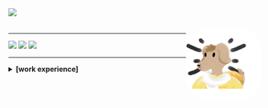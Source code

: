<div>
  <a href="https://github.com/chani0520">
  <img height="180em" src="https://github-readme-stats.vercel.app/api?username=chani0520&show_icons=true&theme=moltack&include_all_commits=true&count_private=true"/>
<!--   <img height="180em" src="https://github-readme-stats.vercel.app/api/top-langs/?username=chani0520&layout=compact&langs_count=7&theme=dark"/> -->
</div>

<div style="display: inline_block"><br>
  <img align="right" alt="Rafa-pic" height="150" style="border-radius:50px;" src="./img/boripic.png">
</div>

<hr />

<div> 
  <a href="https://www.youtube.com/channel/UCkskqwtod2vp2UzgBs_aQIg" target="_blank"><img src="https://img.shields.io/badge/YouTube-FF0000?style=for-the-badge&logo=youtube&logoColor=white" target="_blank"></a>
  <a href="https://instagram.com/bori_160610" target="_blank"><img src="https://img.shields.io/badge/-Instagram-%23E4405F?style=for-the-badge&logo=instagram&logoColor=white" target="_blank"></a>
  <a href = "mailto:kimchan0765@gmail.com"><img src="https://img.shields.io/badge/-Gmail-%23333?style=for-the-badge&logo=gmail&logoColor=white" target="_blank"></a>
<!--   ![Snake animation](https://github.com/chani0520/chani0520/blob/output/github-contribution-grid-snake.svg) -->
</div>
<!-- ref : https://www.youtube.com/watch?v=TsaLQAetPLU&list=WL&index=20&t=1093s -->

<hr />

<details>
    <summary> <strong> [work experience] </strong> </summary>

  - 2019.08.01 ~ 2021.09.30 shinhan card billing system SM
  
  - 2021.12.01 ~ 2021.09.31 make app with my colleague

  - 2022.10.01 ~ 2023.06.23 co-founder at Plead Co., Ltd.

</details>
